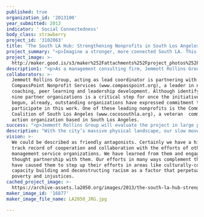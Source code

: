 ```yaml
---
published: true
organization_id: '2013100'
year_submitted: 2013
indicator: ' Social Connectedness'
body_class: strawberry
project_id: '3102063'
title: 'The South LA Hub: Strengthening Nonprofits in South Los Angeles '
project_summary: "<p>Imagine a stronger, more connected South LA. This vision means more resident participation, deeper connections between community members, and greater collaboration amongst community organizations. The road to this vision of Los Angeles relies on strengthening and supporting the entities that are designed to bring people together.</p>\r\n\r\n<p>We are working with a group of non-profits to create a hub for capacity building using the talents and strengths of nine veteran organizations who have worked in the field.  By finding new roles for these veteran leaders and managers in South LA, we create pathways for emerging leaders, increase earned income for the nonprofits by providing consulting and technical assistance to their peers and strengthen social connection through these interactions. Our goal is to fortify the nonprofit infrastructure in a part of LA that is underserved in order to see a stronger movement towards civic engagement.</p>\r\n\r\n<p>Capacity building and technical assistance support is a $2billion industry in the US led by consultants and for-profit management service agencies (Foundation Center).  By coalescing nonprofit organizations in South LA and establishing a physical space for these leaders and managers to crowdsource, our model will increase collaborative efforts and result in healthier nonprofit organizations. The hub model conserves resources by promoting strategic partnerships and assist organizations in developing business plans, exchanging skills and knowledge, breaking their isolation and adding more focus to their individual efforts.</p>\r\n\r\n<p>Envision a place in South LA bustling with small groups of nonprofit leaders collaborating to share ideas and spark innovation. Imagine a hub for peer learning that is available to members in Spanish and English, with sessions led not by external experts, but by people in the community that leaders can relate to. Here nonprofit managers can bring their questions on the difficult to navigate financial statements, for example, and receive one-on-one support from a peer organization trained and verified as having skill within this topic of interest. This mentor organization will serve as an ongoing point of contact for resource sharing between the two agencies. Both organizations participate in peer-led sessions on community mobilization strategies while gaining partners in day-to-day challenges of managing an organization as well as allies in the movement to engage communities. </p>\r\n\r\n<p>Different than other collaborative models already at work in South LA and Boyle Heights, this effort works specifically build capacity within organizations versus creating a campaign or agenda. Our goal is to provide tools to organizations so that they might be more effective and connected to others when engaging in work of their own. </p>\r\n\r\n<p>With the support of LA2050, we will take the first step in creating this environment. By December 31, 2013 we will design this buh-like model and launch a series of ‘Peer-led Consulting Convenings’ to engage at least 100 South LA organizations in peer-led capacity building support around their pressing management challenges. This effort requires the identification and training of nine veteran nonprofits with demonstrated skill in civic engagement work and internal management. At least 30 participating organizations will benefit from one-one-one consulting support from the veteran leaders. Through the convenings, these trained veterans will offer free, high-quality consulting to their peers, building a stronger network of capable community engagement organizations within the nonprofit landscape. In turn, these organizations will be more resilient and better equipped to lead Los Angeles towards a new era of greater connectedness.</p>"
project_image: >-
  http://maker.good.is/s3/maker%252Fattachments%252Fproject_photos%252Fimages%252F16877%252Fdisplay%252FLA2050_JRG.jpg=c570x385
description1: "<p>As a management consulting firm, Jemmott Rollins Group has built a reputation for developing innovative concepts and providing leadership in working with marginalized communities. Relevant achievements to this effort include:</p>\r\n\r\n<p>- Facilitated an 18 month planning process for South Los Angeles Building Healthy Communities, a ten-year, comprehensive community initiative of the California Endowment to revolutionize the way Californians think about and support health in their communities. </p>\r\n\r\n<p>- Conceptualized and currently serves as lead coordinator of Strong Field Project, a four-year effort by the Blue Shield of California Foundation aimed at building a strong, coordinated network of domestic violence service providers in California.</p>\r\n  \r\n<p>Provided a space for Black, Latino and Southeast Asian boys and men of color to connect with local and state officials on issues affecting young men in South LA, East LA and Long Beach through the Brothers, Sons, Selves campaign, a project funded by the Liberty Hill Foundation and the California Endowment.</p>\r\n\r\n<p>- Provided consulting services to over 30 nonprofits and foundations in California, garnering testimonials that include the following:</p>\r\n\r\n<p>\"JRG is uniquely qualified to facilitate and support the complex process of community change. They 'get it' in a way that few others do.\" —Tom David, Tides Network, San Franscisco</p>\r\n\r\n<p>\"JRG helped diversify our funding base, increase capacity and manage growth. Every time we've worked with JRG over the past five years, CoCo has taken a leap in organizational development.\"—Aurea Montes-Rodriguez, Community Coalition, Los Angeles</p>\r\n\r\n<p>\"JRG helped us realize that we all need to step back and look at the big picture every so often so that we make sure we keep on the right track.\" —Ben Schirmer, Rainbow Services, San Pedro</p>\r\n\r\n<p>For additional background information, please visit our website at jemmottrollinsgroup.net.</p>"
collaborators: >-
  Jemmott Rollins Group, acting as lead coordinator is partnering with
  CompassPoint Nonprofit Services (www.compasspoint.org), a leader in nonprofit
  coaching, peer learning and leadership development. Although identifying the
  nine partner organizations is a critical step for once the initiative has
  begun, already, outstanding organizations have expressed commitment to
  participate in this work. One of these leading nonprofits is the Community
  Coalition of South Los Angeles (www.cocosouthla.org), a veteran  community
  action organization based in South Los Angeles. 
success: "<p>Jemmott Rollins Group will evaluate the project in large part by measuring organizational change as a result of participation in the program. This information wil be collected through analysis of the needs assessments of a sample group of organizations and post-convening surveys and interviews. With the nine partner organizations, we will use the Core Capacity Assessment Tool (CCAT) to more systematically measure growth before and after participating in coaching, training and consulting engagement.</p>\r\n\r\n <p>The CCAT is a 146-question online survey developed by TCC group (http://www.tccccat.com/) that measures a nonprofit organization's effectiveness and can taken multiple times to measure development over time. “The CCAT is the most comprehensive, valid, and reliable tool of its kind, and has been used by funders and nonprofits as a planning, capacity building, research, and evaluation tool.” – TCC Group.</p>"
description: "With the city’s massive physical landscape, our slow move towards an integrated public transit system, and the fast-paced lifestyle many of us lead, it’s not easy for Angelenos to connect with one another. Without mechanisms to facilitate interactions, or organizations ready with the skills, strategies and tactics to effectively encourage public engagement, Los Angeles will have more of the same fragmented, often unengaged communities. Our goal is to build up Los Angeles organizations that focus on civic engagement, voter turn-out, neighborhood-based advocacy, and local community building to change this. \r\n\r\nWith stronger, more collaborative, and strategic community organizations, Los Angeles residents will receive better services, become more informed, and find new pathways to participate in community. In time, this means higher voter turnout, greater civic discourse, heightened community collaboration, and new organizations and campaigns coming from the ground up. These neighborhood based initiatives would be made of people with skills to tackle almost any issue – from crime and violence prevention to low-performing schools and public health. \r\n\r\nUCLA’s Luskin Center for Public Affairs’ report on the state of non-profit organizations in Los Angeles County found an extreme service gap in low-income communities – nonprofits exist in the lowest numbers in poor neighborhoods. This means that, at present day, the people in Los Angeles who have the least support are those who essentially need it the most. Our focus on South Los Angeles represents a desire to reverse the service gap by strengthening the organizations that already exist so that they might more effectively engage Angelenos. The regional emphasis also represents our long-term commitment to serving underserved communities of color. We strongly believe that the South Los Angeles Hub is the first step in designing an engagement model that can be replicated city-wide.\r\n"
vision: >-
  We could be described as friendly antagonists. Certainly we have a history and
  track record of cooperation and collaboration with the efforts of other
  management service organizations. We have learned from them and engaged in
  thought partnership with them. Our efforts in many ways complement theirs and
  have caused them to step up their efforts in areas like culturally-competent
  capacity building and deconstructing racism as a factor that perpetuates
  poverty and injustices.  
cached_project_image: >-
  https://archive-assets.la2050.org/images/2013/the-south-la-hub-strengthening-nonprofits-in-south-los-angeles/maker.good.is/s3/maker%252Fattachments%252Fproject_photos%252Fimages%252F16877%252Fdisplay%252FLA2050_JRG.jpg=c570x385.jpg
maker_image_id: '16877'
maker_image_file_name: LA2050_JRG.jpg

---
```

